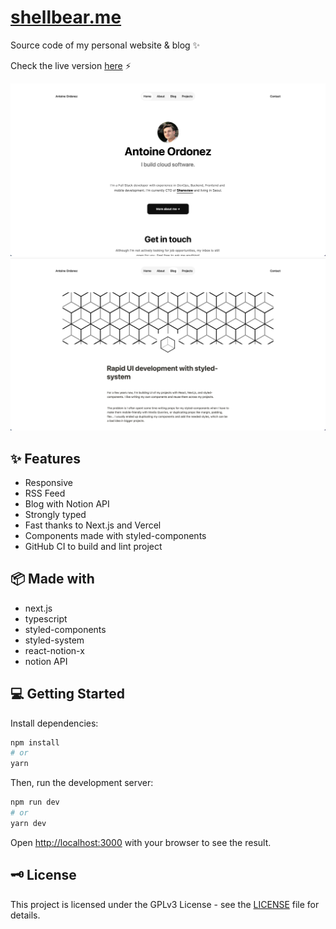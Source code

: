 # [shellbear.me](https://shellbear.me/)

Source code of my personal website & blog ✨

Check the live version [here](https://shellbear.me/) ⚡️

[![home](.github/img/home.png)](https://shellbear.me/)
[![blog](.github/img/blog.png)](https://shellbear.me/)

## ✨ Features

- Responsive
- RSS Feed
- Blog with Notion API
- Strongly typed
- Fast thanks to Next.js and Vercel
- Components made with styled-components
- GitHub CI to build and lint project

## 📦 Made with

- next.js
- typescript
- styled-components
- styled-system
- react-notion-x
- notion API

## 💻 Getting Started

Install dependencies:

```bash
npm install
# or
yarn
```

Then, run the development server:

```bash
npm run dev
# or
yarn dev
```

Open [http://localhost:3000](http://localhost:3000) with your browser to see the result.

## 🗝 License

This project is licensed under the GPLv3 License - see the [LICENSE](LICENSE) file for details.
